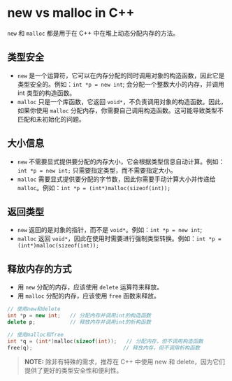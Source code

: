 # new vs malloc in C++

`new` 和 `malloc` 都是用于在 C++ 中在堆上动态分配内存的方法。

## 类型安全

- `new` 是一个运算符，它可以在内存分配的同时调用对象的构造函数，因此它是类型安全的。例如：`int *p = new int`; 会分配一个整数大小的内存，并调用 int 类型的构造函数。
- `malloc` 只是一个库函数，它返回 `void*`，不负责调用对象的构造函数。因此，如果你使用 `malloc` 分配内存，你需要自己调用构造函数。这可能导致类型不匹配和未初始化的问题。

## 大小信息

- `new` 不需要显式提供要分配的内存大小，它会根据类型信息自动计算。例如：`int *p = new int;` 只需要指定类型，而不需要指定大小。
- `malloc` 需要显式提供要分配的字节数，因此你需要手动计算大小并传递给 `malloc`。例如：`int *p = (int*)malloc(sizeof(int));`

## 返回类型

- `new` 返回的是对象的指针，而不是 `void*`。例如：`int *p = new int`;
- `malloc` 返回 `void*`，因此在使用时需要进行强制类型转换。例如：`int *p = (int*)malloc(sizeof(int));`

## 释放内存的方式

- 用 `new` 分配的内存，应该使用 `delete` 运算符来释放。
- 用 `malloc` 分配的内存，应该使用 `free` 函数来释放。

```c++
// 使用new和delete
int *p = new int;   // 分配内存并调用int的构造函数
delete p;           // 释放内存并调用int的析构函数

// 使用malloc和free
int *q = (int*)malloc(sizeof(int));   // 分配内存，但不调用构造函数
free(q);                             // 释放内存，但不调用析构函数
```

> **NOTE:** 除非有特殊的需求，推荐在 C++ 中使用 new 和 delete，因为它们提供了更好的类型安全性和便利性。
